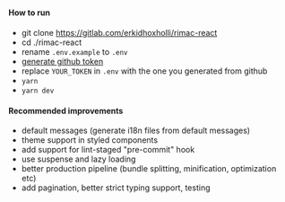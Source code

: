 #####

#### How to run
* git clone https://gitlab.com/erkidhoxholli/rimac-react
* cd ./rimac-react
* rename ```.env.example``` to ```.env```
* [generate github token](https://docs.github.com/en/github/authenticating-to-github/creating-a-personal-access-token)
* replace ```YOUR_TOKEN``` in ```.env``` with the one you generated from github
* ```yarn```
* ```yarn dev```

#### Recommended improvements
* default messages (generate i18n files from default messages)
* theme support in styled components
* add support for lint-staged "pre-commit" hook
* use suspense and lazy loading
* better production pipeline (bundle splitting, minification, optimization etc)
* add pagination, better strict typing support, testing
